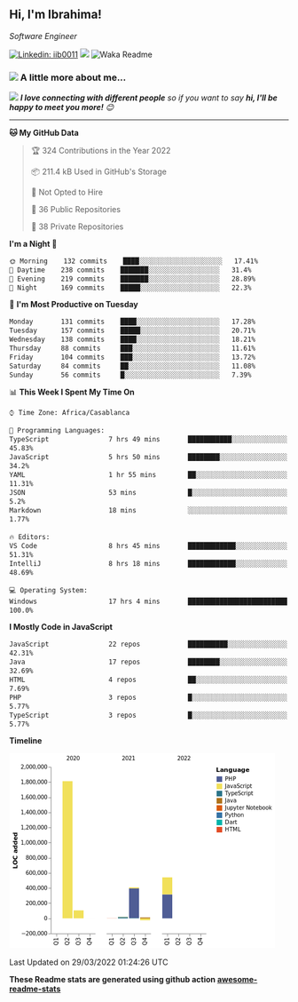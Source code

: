 <h2>Hi, I'm Ibrahima! </h2>
<p><em>Software Engineer 
</em></p>


[![Linkedin: iib0011](https://img.shields.io/badge/-iib0011-blue?style=flat-square&logo=Linkedin&logoColor=white&link=https://www.linkedin.com/in/iib0011/)](https://www.linkedin.com/in/iib0011/)
![](https://visitor-badge.glitch.me/badge?page_id=iib0011)
![Waka Readme](https://github.com/iib0011/iib0011/workflows/Waka%20Readme/badge.svg)


### <img src="https://media.giphy.com/media/VgCDAzcKvsR6OM0uWg/giphy.gif" width="50"> A little more about me...  


<img src="https://media.giphy.com/media/LnQjpWaON8nhr21vNW/giphy.gif" width="60"> <em><b>I love connecting with different people</b> so if you want to say <b>hi, I'll be happy to meet you more!</b> 😊</em>

---
<!--START_SECTION:waka-->
**🐱 My GitHub Data** 

> 🏆 324 Contributions in the Year 2022
 > 
> 📦 211.4 kB Used in GitHub's Storage 
 > 
> 🚫 Not Opted to Hire
 > 
> 📜 36 Public Repositories 
 > 
> 🔑 38 Private Repositories  
 > 
**I'm a Night 🦉** 

```text
🌞 Morning    132 commits    ████░░░░░░░░░░░░░░░░░░░░░   17.41% 
🌆 Daytime    238 commits    ███████░░░░░░░░░░░░░░░░░░   31.4% 
🌃 Evening    219 commits    ███████░░░░░░░░░░░░░░░░░░   28.89% 
🌙 Night      169 commits    █████░░░░░░░░░░░░░░░░░░░░   22.3%

```
📅 **I'm Most Productive on Tuesday** 

```text
Monday       131 commits    ████░░░░░░░░░░░░░░░░░░░░░   17.28% 
Tuesday      157 commits    █████░░░░░░░░░░░░░░░░░░░░   20.71% 
Wednesday    138 commits    ████░░░░░░░░░░░░░░░░░░░░░   18.21% 
Thursday     88 commits     ███░░░░░░░░░░░░░░░░░░░░░░   11.61% 
Friday       104 commits    ███░░░░░░░░░░░░░░░░░░░░░░   13.72% 
Saturday     84 commits     ██░░░░░░░░░░░░░░░░░░░░░░░   11.08% 
Sunday       56 commits     █░░░░░░░░░░░░░░░░░░░░░░░░   7.39%

```


📊 **This Week I Spent My Time On** 

```text
⌚︎ Time Zone: Africa/Casablanca

💬 Programming Languages: 
TypeScript               7 hrs 49 mins       ███████████░░░░░░░░░░░░░░   45.83% 
JavaScript               5 hrs 50 mins       ████████░░░░░░░░░░░░░░░░░   34.2% 
YAML                     1 hr 55 mins        ██░░░░░░░░░░░░░░░░░░░░░░░   11.31% 
JSON                     53 mins             █░░░░░░░░░░░░░░░░░░░░░░░░   5.2% 
Markdown                 18 mins             ░░░░░░░░░░░░░░░░░░░░░░░░░   1.77%

🔥 Editors: 
VS Code                  8 hrs 45 mins       ████████████░░░░░░░░░░░░░   51.31% 
IntelliJ                 8 hrs 18 mins       ████████████░░░░░░░░░░░░░   48.69%

💻 Operating System: 
Windows                  17 hrs 4 mins       █████████████████████████   100.0%

```

**I Mostly Code in JavaScript** 

```text
JavaScript               22 repos            ██████████░░░░░░░░░░░░░░░   42.31% 
Java                     17 repos            ████████░░░░░░░░░░░░░░░░░   32.69% 
HTML                     4 repos             ██░░░░░░░░░░░░░░░░░░░░░░░   7.69% 
PHP                      3 repos             █░░░░░░░░░░░░░░░░░░░░░░░░   5.77% 
TypeScript               3 repos             █░░░░░░░░░░░░░░░░░░░░░░░░   5.77%

```


**Timeline**

![Chart not found](https://raw.githubusercontent.com/iib0011/iib0011/master/charts/bar_graph.png) 


 Last Updated on 29/03/2022 01:24:26 UTC
<!--END_SECTION:waka-->

**These Readme stats are generated using github action [awesome-readme-stats](https://github.com/iib0011/waka-readme-stats)**

